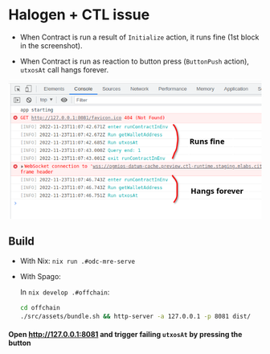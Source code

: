 # Halogen + CTL issue

- When Contract is run a result of `Initialize` action, it runs fine (1st block in the screenshot).

- When Contract is run as reaction to button press (`ButtonPush` action), `utxosAt` call hangs forever.

![Browser log screenshot](screenshot.png)

## Build

- With Nix: `nix run .#odc-mre-serve`

- With Spago:

  In `nix develop .#offchain`:

  ```sh
  cd offchain
  ./src/assets/bundle.sh && http-server -a 127.0.0.1 -p 8081 dist/
  ```

#### Open http://127.0.0.1:8081 and trigger failing `utxosAt` by pressing the button
